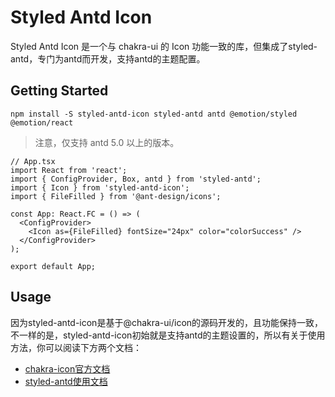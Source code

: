 # Styled Antd Icon

Styled Antd Icon 是一个与 chakra-ui 的 Icon 功能一致的库，但集成了styled-antd，专门为antd而开发，支持antd的主题配置。

## Getting Started

```shell
npm install -S styled-antd-icon styled-antd antd @emotion/styled @emotion/react
```

> 注意，仅支持 antd 5.0 以上的版本。

```tsx
// App.tsx
import React from 'react';
import { ConfigProvider, Box, antd } from 'styled-antd';
import { Icon } from 'styled-antd-icon';
import { FileFilled } from '@ant-design/icons';

const App: React.FC = () => (
  <ConfigProvider>
    <Icon as={FileFilled} fontSize="24px" color="colorSuccess" />
  </ConfigProvider>
);

export default App;
```

## Usage

因为styled-antd-icon是基于@chakra-ui/icon的源码开发的，且功能保持一致，不一样的是，styled-antd-icon初始就是支持antd的主题设置的，所以有关于使用方法，你可以阅读下方两个文档：

- [chakra-icon官方文档](https://chakra-ui.com/docs/components/icon)
- [styled-antd使用文档](https://github.com/WaldenLiang/styled-antd)
